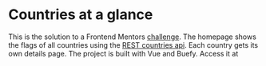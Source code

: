 # Countries at a glance

This is the solution to a Frontend Mentors [challenge](https://www.frontendmentor.io/challenges/rest-countries-api-with-color-theme-switcher-5cacc469fec04111f7b848ca). The
homepage shows the flags of all countries using the 
[REST countries api](https://restcountries.eu/). Each country gets its own details page.
The project is built with Vue and Buefy. Access it at
